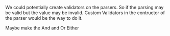 We could potentially create validators on the parsers. So if the parsing may be valid but the value may be invalid. Custom Validators in the contructor of the parser would be the way to do it.

Maybe make the And and Or Either

